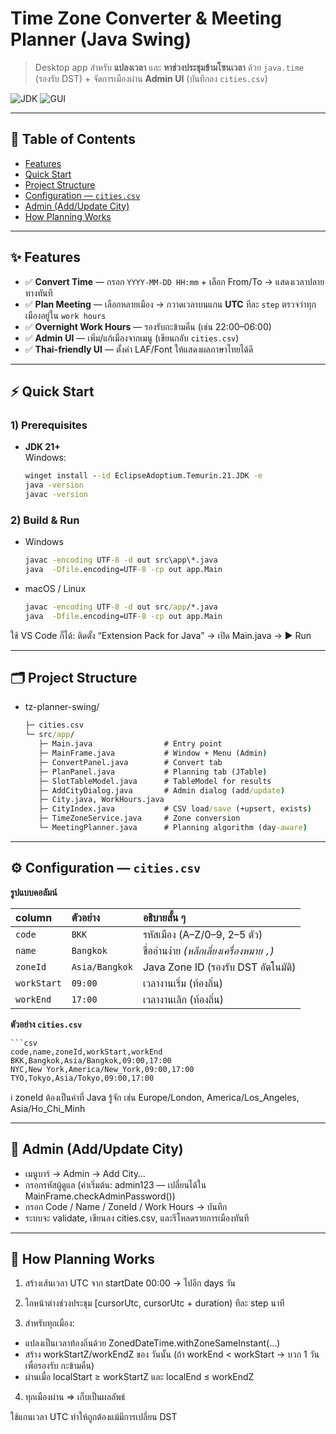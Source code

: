 # Time Zone Converter & Meeting Planner (Java Swing)

> Desktop app สำหรับ **แปลงเวลา** และ **หาช่วงประชุมข้ามโซนเวลา** ด้วย `java.time` (รองรับ DST) + จัดการเมืองผ่าน **Admin UI** (บันทึกลง `cities.csv`)

![JDK](https://img.shields.io/badge/JDK-21%2B-blue)
![GUI](https://img.shields.io/badge/GUI-Swing-informational)


---

## 🧭 Table of Contents
- [Features](#features)
- [Quick Start](#quick-start)
- [Project Structure](#project-structure)
- [Configuration — `cities.csv`](#configuration--citiescsv)
- [Admin (Add/Update City)](#admin-addupdate-city)
- [How Planning Works](#how-planning-works)

---

## ✨ Features
- ✅ **Convert Time** — กรอก `YYYY-MM-DD HH:mm` + เลือก From/To → แสดงเวลาปลายทางทันที  
- ✅ **Plan Meeting** — เลือกหลายเมือง → กวาดเวลาบนแกน **UTC** ทีละ `step` ตรวจว่าทุกเมืองอยู่ใน `work hours`  
- ✅ **Overnight Work Hours** — รองรับกะข้ามคืน (เช่น 22:00–06:00)  
- ✅ **Admin UI** — เพิ่ม/แก้เมืองจากเมนู (เขียนกลับ `cities.csv`)  
- ✅ **Thai-friendly UI** — ตั้งค่า LAF/Font ให้แสดงผลภาษาไทยได้ดี

---

## ⚡ Quick Start

### 1) Prerequisites
- **JDK 21+**  
  Windows:
  ```bat
  winget install --id EclipseAdoptium.Temurin.21.JDK -e
  java -version
  javac -version

### 2) Build & Run

- Windows
  ```bat
  javac -encoding UTF-8 -d out src\app\*.java
  java  -Dfile.encoding=UTF-8 -cp out app.Main


- macOS / Linux
  ```bat
  javac -encoding UTF-8 -d out src/app/*.java
  java  -Dfile.encoding=UTF-8 -cp out app.Main

ใช้ VS Code ก็ได้: ติดตั้ง “Extension Pack for Java” → เปิด Main.java → ▶ Run

---

##  🗂 Project Structure
- tz-planner-swing/
  ```bat
  ├─ cities.csv
  └─ src/app/
     ├─ Main.java                # Entry point
     ├─ MainFrame.java           # Window + Menu (Admin)
     ├─ ConvertPanel.java        # Convert tab
     ├─ PlanPanel.java           # Planning tab (JTable)
     ├─ SlotTableModel.java      # TableModel for results
     ├─ AddCityDialog.java       # Admin dialog (add/update)
     ├─ City.java, WorkHours.java
     ├─ CityIndex.java           # CSV load/save (+upsert, exists)
     ├─ TimeZoneService.java     # Zone conversion
     └─ MeetingPlanner.java      # Planning algorithm (day-aware)

---

## ⚙️ Configuration — `cities.csv`

**รูปแบบคอลัมน์**

| column      | ตัวอย่าง        | อธิบายสั้น ๆ                                |
|:------------|:-----------------|:---------------------------------------------|
| `code`      | `BKK`            | รหัสเมือง (A–Z/0–9, 2–5 ตัว)                 |
| `name`      | `Bangkok`        | ชื่ออ่านง่าย *(หลีกเลี่ยงเครื่องหมาย `,`)*   |
| `zoneId`    | `Asia/Bangkok`   | Java Zone ID (รองรับ DST อัตโนมัติ)          |
| `workStart` | `09:00`          | เวลางานเริ่ม (ท้องถิ่น)                      |
| `workEnd`   | `17:00`          | เวลางานเลิก (ท้องถิ่น)                       |

**ตัวอย่าง `cities.csv`**

    ```csv
    code,name,zoneId,workStart,workEnd
    BKK,Bangkok,Asia/Bangkok,09:00,17:00
    NYC,New York,America/New_York,09:00,17:00
    TYO,Tokyo,Asia/Tokyo,09:00,17:00
ℹ️ zoneId ต้องเป็นค่าที่ Java รู้จัก เช่น Europe/London, America/Los_Angeles, Asia/Ho_Chi_Minh

---

## 🔐 Admin (Add/Update City)

- เมนูบาร์ → Admin → Add City…
- กรอกรหัสผู้ดูแล (ค่าเริ่มต้น: admin123 — เปลี่ยนได้ใน MainFrame.checkAdminPassword())
- กรอก Code / Name / ZoneId / Work Hours → บันทึก
- ระบบจะ validate, เขียนลง cities.csv, และรีโหลดรายการเมืองทันที

---

## 🧠 How Planning Works

1) สร้างเส้นเวลา UTC จาก startDate 00:00 → ไปอีก days วัน

2) ไถหน้าต่างช่วงประชุม [cursorUtc, cursorUtc + duration) ทีละ step นาที

3) สำหรับทุกเมือง:
  - แปลงเป็นเวลาท้องถิ่นด้วย ZonedDateTime.withZoneSameInstant(...)
  - สร้าง workStartZ/workEndZ ของ วันนั้น (ถ้า workEnd < workStart → บวก 1 วันเพื่อรองรับ กะข้ามคืน)
  - ผ่านเมื่อ localStart ≥ workStartZ และ localEnd ≤ workEndZ

4) ทุกเมืองผ่าน ⇒ เก็บเป็นผลลัพธ์

ใช้แกนเวลา UTC ทำให้ถูกต้องแม้มีการเปลี่ยน DST
